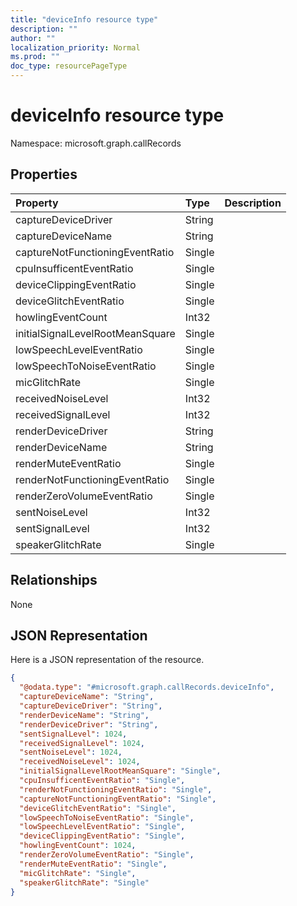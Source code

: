 ```yaml
---
title: "deviceInfo resource type"
description: ""
author: ""
localization_priority: Normal
ms.prod: ""
doc_type: resourcePageType
---
```


# deviceInfo resource type


Namespace: microsoft.graph.callRecords



## Properties
|Property|Type|Description|
|:---|:---|:---|
|captureDeviceDriver|String||
|captureDeviceName|String||
|captureNotFunctioningEventRatio|Single||
|cpuInsufficentEventRatio|Single||
|deviceClippingEventRatio|Single||
|deviceGlitchEventRatio|Single||
|howlingEventCount|Int32||
|initialSignalLevelRootMeanSquare|Single||
|lowSpeechLevelEventRatio|Single||
|lowSpeechToNoiseEventRatio|Single||
|micGlitchRate|Single||
|receivedNoiseLevel|Int32||
|receivedSignalLevel|Int32||
|renderDeviceDriver|String||
|renderDeviceName|String||
|renderMuteEventRatio|Single||
|renderNotFunctioningEventRatio|Single||
|renderZeroVolumeEventRatio|Single||
|sentNoiseLevel|Int32||
|sentSignalLevel|Int32||
|speakerGlitchRate|Single||

## Relationships
None

## JSON Representation
Here is a JSON representation of the resource.
<!-- {
  "blockType": "resource",
  "@odata.type": "microsoft.graph.callRecords.deviceInfo"
}
-->
``` json
{
  "@odata.type": "#microsoft.graph.callRecords.deviceInfo",
  "captureDeviceName": "String",
  "captureDeviceDriver": "String",
  "renderDeviceName": "String",
  "renderDeviceDriver": "String",
  "sentSignalLevel": 1024,
  "receivedSignalLevel": 1024,
  "sentNoiseLevel": 1024,
  "receivedNoiseLevel": 1024,
  "initialSignalLevelRootMeanSquare": "Single",
  "cpuInsufficentEventRatio": "Single",
  "renderNotFunctioningEventRatio": "Single",
  "captureNotFunctioningEventRatio": "Single",
  "deviceGlitchEventRatio": "Single",
  "lowSpeechToNoiseEventRatio": "Single",
  "lowSpeechLevelEventRatio": "Single",
  "deviceClippingEventRatio": "Single",
  "howlingEventCount": 1024,
  "renderZeroVolumeEventRatio": "Single",
  "renderMuteEventRatio": "Single",
  "micGlitchRate": "Single",
  "speakerGlitchRate": "Single"
}
```

